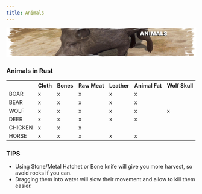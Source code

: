 ```yaml
---
title: Animals
---
```


<p>
  
<center><img src="wiki/images/animals.png"></center>

<p>

<h3>Animals in Rust</h3>

<table>
   <tr>
     <th>&nbsp;</th>
     <th>Cloth</th>
     <th>Bones</th>
     <th>Raw Meat</th>
     <th>Leather</th>
     <th>Animal Fat</th>
      <th>Wolf Skull</th>
  </tr>
  <tr>
    <td>BOAR</td>
     <td>x</td>
     <td>x</td>
     <td>x</td>
     <td>x</td>
     <td>x</td>
    <td></td>
  </tr>
    <tr>
    <td>BEAR</td>
     <td>x</td>
     <td>x</td>
     <td>x</td>
     <td>x</td>
     <td>x</td>
      <td></td>
  </tr>
    <tr>
    <td>WOLF</td>
     <td>x</td>
     <td>x</td>
     <td>x</td>
     <td>x</td>
     <td>x</td>
      <td>x</td>
  </tr>
    <tr>
    <td>DEER</td>
     <td>x</td>
     <td>x</td>
     <td>x</td>
     <td>x</td>
     <td>x</td>
      <td></td>
  </tr>
   <tr>
    <td>CHICKEN</td>
     <td>x</td>
     <td>x</td>
     <td>x</td>
     <td></td>
     <td></td>
     <td></td>
  </tr>
   <tr>
    <td>HORSE</td>
     <td>x</td>
     <td>x</td>
     <td>x</td>
     <td>x</td>
     <td>x</td>
     <td></td>
  </tr>
 </table>

<h3>TIPS</h3>
<ul>
  <li>Using Stone/Metal Hatchet or Bone knife will give you more harvest, so avoid rocks if you can.</li>
  <li>Dragging them into water will slow their movement and allow to kill them easier.</li>
</ul>
